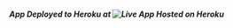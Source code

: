 ##### App Deployed to Heroku at ![Live App Hosted on Heroku](https://testing321testing321.herokuapp.com/)

